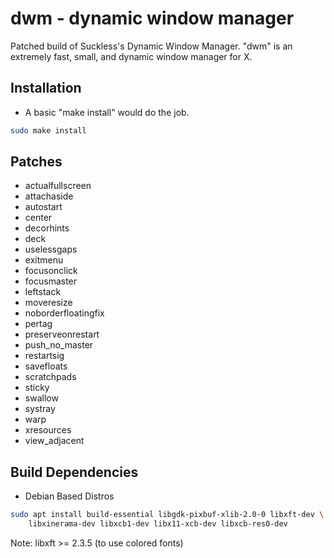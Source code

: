 # dwm - dynamic window manager
Patched build of Suckless's Dynamic Window Manager. "dwm" is an extremely fast, small, and dynamic window manager for X. 

## Installation
* A basic "make install" would do the job.
```sh
sudo make install
```
## Patches
* actualfullscreen
* attachaside
* autostart
* center
* decorhints
* deck
* uselessgaps
* exitmenu
* focusonclick
* focusmaster
* leftstack
* moveresize
* noborderfloatingfix 
* pertag 
* preserveonrestart 
* push_no_master
* restartsig 
* savefloats
* scratchpads
* sticky
* swallow
* systray
* warp
* xresources
* view_adjacent

## Build Dependencies
* Debian Based Distros
```sh
sudo apt install build-essential libgdk-pixbuf-xlib-2.0-0 libxft-dev \
	libxinerama-dev libxcb1-dev libx11-xcb-dev libxcb-res0-dev
```
Note: libxft >= 2.3.5 (to use colored fonts)
